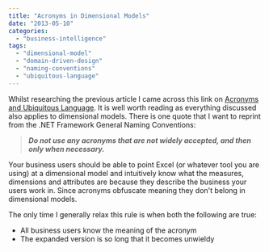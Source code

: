 ```yaml
---
title: "Acronyms in Dimensional Models"
date: "2013-05-10"
categories: 
  - "business-intelligence"
tags: 
  - "dimensional-model"
  - "domain-driven-design"
  - "naming-conventions"
  - "ubiquitous-language"
---
```


Whilst researching the previous article I came across this link on [Acronyms and Ubiquitous Language](http://aspiringcraftsman.com/2011/12/11/acronyms-and-ubiquitous-language/). It is well worth reading as everything discussed also applies to dimensional models. There is one quote that I want to reprint from the .NET Framework General Naming Conventions:

> **_Do not use any acronyms that are not widely accepted, and then only when necessary._**

Your business users should be able to point Excel (or whatever tool you are using) at a dimensional model and intuitively know what the measures, dimensions and attributes are because they describe the business your users work in. Since acronyms obfuscate meaning they don't belong in dimensional models.

The only time I generally relax this rule is when both the following are true:

- All business users know the meaning of the acronym
- The expanded version is so long that it becomes unwieldy
